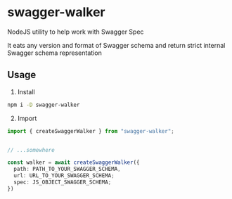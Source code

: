 # swagger-walker
NodeJS utility to help work with Swagger Spec

It eats any version and format of Swagger schema and return strict internal Swagger schema representation  


## Usage  

1. Install  
```bash
npm i -D swagger-walker
```
2. Import  
```ts
import { createSwaggerWalker } from "swagger-walker";


// ...somewhere

const walker = await createSwaggerWalker({
  path: PATH_TO_YOUR_SWAGGER_SCHEMA,
  url: URL_TO_YOUR_SWAGGER_SCHEMA;
  spec: JS_OBJECT_SWAGGER_SCHEMA;
})

```